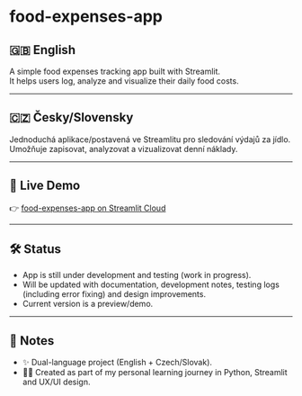 # food-expenses-app

## 🇬🇧 English
A simple food expenses tracking app built with Streamlit.  
It helps users log, analyze and visualize their daily food costs.  

---

## 🇨🇿 Česky/Slovensky
Jednoduchá aplikace/postavená ve Streamlitu pro sledování výdajů za jídlo.  
Umožňuje zapisovat, analyzovat a vizualizovat denní náklady.  

---

## 🚀 Live Demo
👉 [food-expenses-app on Streamlit Cloud](https://food-expenses-app-p5tts7gtpumedcsdckhldw4.streamlit.app/)

---

## 🛠️ Status
- App is still under development and testing (work in progress).  
- Will be updated with documentation, development notes, testing logs (including error fixing) and design improvements.  
- Current version is a preview/demo.  

---

## 📌 Notes
- ✨ Dual-language project (English + Czech/Slovak).  
- 👩‍💻 Created as part of my personal learning journey in Python, Streamlit and UX/UI design.  


